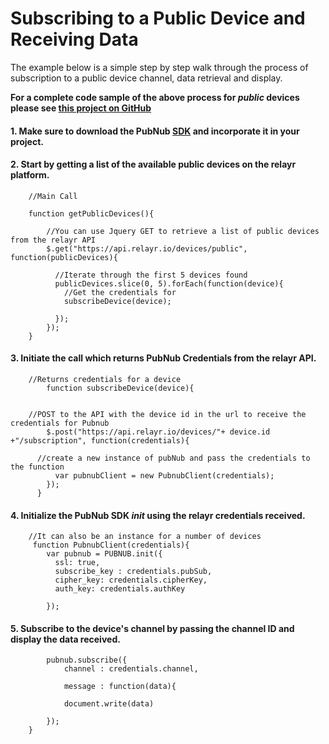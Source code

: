 
# Subscribing to a Public Device and Receiving Data

The example below is a simple step by step walk through the process of subscription to a public device channel, data retrieval and display. 

**For a complete code sample of the above process for *public* devices please see [this project on GitHub](https://gist.github.com/SmbatYeranyan/a2861a59248aa87a1187)** 

#### 1. Make sure to download the PubNub [SDK](http://www.pubnub.com/developers/) and incorporate it in your project.

#### 2. Start by getting a list of the available public devices on the relayr platform. 

		//Main Call
	  		
		function getPublicDevices(){
	
		    //You can use Jquery GET to retrieve a list of public devices from the relayr API
		    $.get("https://api.relayr.io/devices/public", function(publicDevices){
		     
		      //Iterate through the first 5 devices found
		      publicDevices.slice(0, 5).forEach(function(device){
		        //Get the credentials for
		        subscribeDevice(device);
		
		      });
		    });
	  	} 

#### 3. Initiate the call which returns PubNub Credentials from the relayr API. 

		//Returns credentials for a device
			function subscribeDevice(device){
	
	    
	    //POST to the API with the device id in the url to receive the credentials for Pubnub
	    	$.post("https://api.relayr.io/devices/"+ device.id +"/subscription", function(credentials){
	
	      //create a new instance of pubNub and pass the credentials to the function
		      var pubnubClient = new PubnubClient(credentials);
		    });
		  }
	
	
	    
#### 4. Initialize the PubNub SDK *init* using the relayr credentials received.
	    
		//It can also be an instance for a number of devices
	 	 function PubnubClient(credentials){		
			var pubnub = PUBNUB.init({
		      ssl: true,
		      subscribe_key : credentials.pubSub,
		      cipher_key: credentials.cipherKey,
		      auth_key: credentials.authKey
		
		 	});

#### 5. Subscribe to the device's channel by passing the channel ID and display the data received.
	
			pubnub.subscribe({
	      		channel : credentials.channel,
	      
	      		message : function(data){
	
				document.write(data)

      		});
		}

